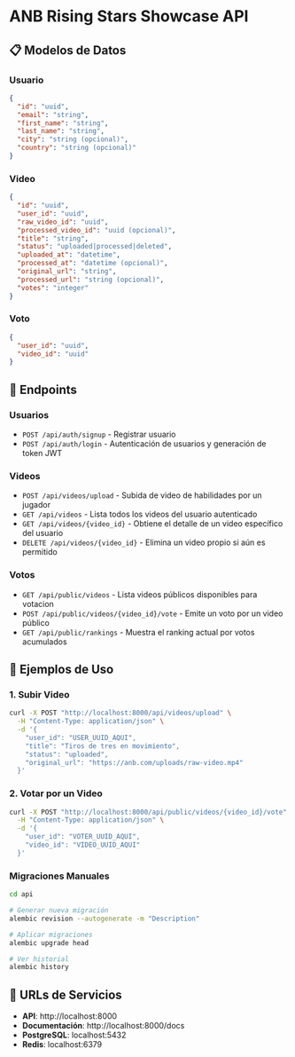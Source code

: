 # ANB Rising Stars Showcase API

## 📋 Modelos de Datos

### Usuario
```json
{
  "id": "uuid",
  "email": "string",
  "first_name": "string",
  "last_name": "string", 
  "city": "string (opcional)",
  "country": "string (opcional)"
}
```

### Video
```json
{
  "id": "uuid",
  "user_id": "uuid",
  "raw_video_id": "uuid",
  "processed_video_id": "uuid (opcional)",
  "title": "string",
  "status": "uploaded|processed|deleted",
  "uploaded_at": "datetime",
  "processed_at": "datetime (opcional)",
  "original_url": "string",
  "processed_url": "string (opcional)",
  "votes": "integer"
}
```

### Voto
```json
{
  "user_id": "uuid",
  "video_id": "uuid"
}
```

## 🚀 Endpoints

### Usuarios
- `POST /api/auth/signup` - Registrar usuario
- `POST /api/auth/login` - Autenticación de usuarios y generación de token JWT

### Videos
- `POST /api/videos/upload` - Subida de video de habilidades por un jugador
- `GET /api/videos` - Lista todos los videos del usuario autenticado
- `GET /api/videos/{video_id}` - Obtiene el detalle de un video específico del usuario
- `DELETE /api/videos/{video_id}` - Elimina un video propio si aún es permitido

### Votos
- `GET /api/public/videos` - Lista videos públicos disponibles para votacion
- `POST /api/public/videos/{video_id}/vote` - Emite un voto por un video público
- `GET /api/public/rankings` - Muestra el ranking actual por votos acumulados

## 📝 Ejemplos de Uso

### 1. Subir Video
```bash
curl -X POST "http://localhost:8000/api/videos/upload" \
  -H "Content-Type: application/json" \
  -d '{
    "user_id": "USER_UUID_AQUI",
    "title": "Tiros de tres en movimiento",
    "status": "uploaded",
    "original_url": "https://anb.com/uploads/raw-video.mp4"
  }'
```

### 2. Votar por un Video
```bash
curl -X POST "http://localhost:8000/api/public/videos/{video_id}/vote" \
  -H "Content-Type: application/json" \
  -d '{
    "user_id": "VOTER_UUID_AQUI",
    "video_id": "VIDEO_UUID_AQUI"
  }'
```

### Migraciones Manuales
```bash
cd api

# Generar nueva migración
alembic revision --autogenerate -m "Description"

# Aplicar migraciones
alembic upgrade head

# Ver historial
alembic history
```

## 🔧 URLs de Servicios
- **API**: http://localhost:8000
- **Documentación**: http://localhost:8000/docs
- **PostgreSQL**: localhost:5432
- **Redis**: localhost:6379
